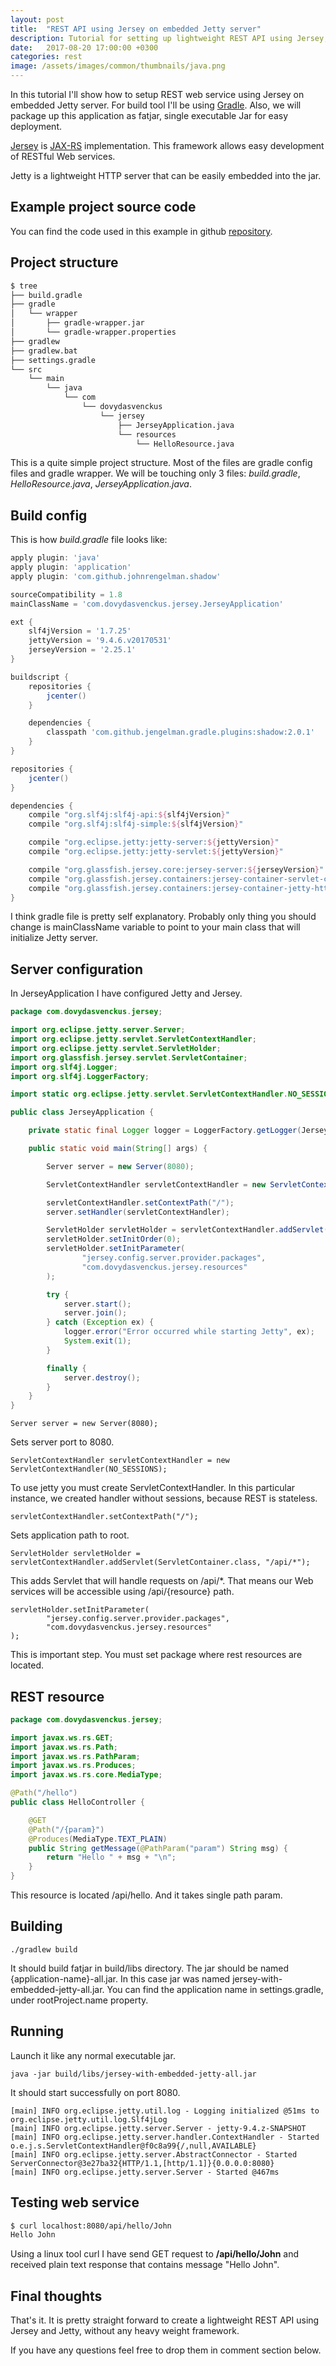 ```yaml
---
layout: post
title:  "REST API using Jersey on embedded Jetty server"
description: Tutorial for setting up lightweight REST API using Jersey, Jetty and Gradle.
date:   2017-08-20 17:00:00 +0300
categories: rest
image: /assets/images/common/thumbnails/java.png
---
```


In this tutorial I'll show how to setup REST web service using Jersey on
embedded Jetty server. For build tool I'll be using [Gradle](https://gradle.org/).
Also, we will package up this application as fatjar, single executable Jar for easy deployment.

[Jersey](https://jersey.github.io/) is [JAX-RS](https://github.com/jax-rs) implementation.
This framework allows easy development of RESTful Web services.

Jetty is a lightweight HTTP server that can be easily embedded into the jar.

## Example project source code
You can find the code used in this example in github
[repository](https://github.com/blog-dovydasvenckus/jersey-with-embedded-jetty).

## Project structure
```bash
$ tree
├── build.gradle
├── gradle
│   └── wrapper
│       ├── gradle-wrapper.jar
│       └── gradle-wrapper.properties
├── gradlew
├── gradlew.bat
├── settings.gradle
└── src
    └── main
        └── java
            └── com
                └── dovydasvenckus
                    └── jersey
                        ├── JerseyApplication.java
                        └── resources
                            └── HelloResource.java

```

This is a quite simple project structure. Most of the files are gradle config files
and gradle wrapper. We will be touching only 3 files: *build.gradle*, *HelloResource.java*,
*JerseyApplication.java*.

## Build config
This is how *build.gradle* file looks like:

```gradle
apply plugin: 'java'
apply plugin: 'application'
apply plugin: 'com.github.johnrengelman.shadow'

sourceCompatibility = 1.8
mainClassName = 'com.dovydasvenckus.jersey.JerseyApplication'

ext {
    slf4jVersion = '1.7.25'
    jettyVersion = '9.4.6.v20170531'
    jerseyVersion = '2.25.1'
}

buildscript {
    repositories {
        jcenter()
    }

    dependencies {
        classpath 'com.github.jengelman.gradle.plugins:shadow:2.0.1'
    }
}

repositories {
    jcenter()
}

dependencies {
    compile "org.slf4j:slf4j-api:${slf4jVersion}"
    compile "org.slf4j:slf4j-simple:${slf4jVersion}"

    compile "org.eclipse.jetty:jetty-server:${jettyVersion}"
    compile "org.eclipse.jetty:jetty-servlet:${jettyVersion}"

    compile "org.glassfish.jersey.core:jersey-server:${jerseyVersion}"
    compile "org.glassfish.jersey.containers:jersey-container-servlet-core:${jerseyVersion}"
    compile "org.glassfish.jersey.containers:jersey-container-jetty-http:${jerseyVersion}"
}
```

I think gradle file is pretty self explanatory. Probably only thing you should change
is mainClassName variable to point to your main class that will initialize Jetty server.

## Server configuration
In JerseyApplication I have configured Jetty and Jersey.

```java
package com.dovydasvenckus.jersey;

import org.eclipse.jetty.server.Server;
import org.eclipse.jetty.servlet.ServletContextHandler;
import org.eclipse.jetty.servlet.ServletHolder;
import org.glassfish.jersey.servlet.ServletContainer;
import org.slf4j.Logger;
import org.slf4j.LoggerFactory;

import static org.eclipse.jetty.servlet.ServletContextHandler.NO_SESSIONS;

public class JerseyApplication {

    private static final Logger logger = LoggerFactory.getLogger(JerseyApplication.class);

    public static void main(String[] args) {

        Server server = new Server(8080);

        ServletContextHandler servletContextHandler = new ServletContextHandler(NO_SESSIONS);

        servletContextHandler.setContextPath("/");
        server.setHandler(servletContextHandler);

        ServletHolder servletHolder = servletContextHandler.addServlet(ServletContainer.class, "/api/*");
        servletHolder.setInitOrder(0);
        servletHolder.setInitParameter(
                "jersey.config.server.provider.packages",
                "com.dovydasvenckus.jersey.resources"
        );

        try {
            server.start();
            server.join();
        } catch (Exception ex) {
            logger.error("Error occurred while starting Jetty", ex);
            System.exit(1);
        }

        finally {
            server.destroy();
        }
    }
}

```
    Server server = new Server(8080);

Sets server port to 8080.

    ServletContextHandler servletContextHandler = new ServletContextHandler(NO_SESSIONS);

To use jetty you must create ServletContextHandler. In this particular instance, we
created handler without sessions, because REST is stateless.

    servletContextHandler.setContextPath("/");

Sets application path to root.

    ServletHolder servletHolder = servletContextHandler.addServlet(ServletContainer.class, "/api/*");

This adds Servlet that will handle requests on /api/*. That means our Web services
will be accessible using /api/{resource} path.

    servletHolder.setInitParameter(
            "jersey.config.server.provider.packages",
            "com.dovydasvenckus.jersey.resources"
    );

This is important step. You must set package where rest resources are located.

## REST resource

```java
package com.dovydasvenckus.jersey;

import javax.ws.rs.GET;
import javax.ws.rs.Path;
import javax.ws.rs.PathParam;
import javax.ws.rs.Produces;
import javax.ws.rs.core.MediaType;

@Path("/hello")
public class HelloController {

    @GET
    @Path("/{param}")
    @Produces(MediaType.TEXT_PLAIN)
    public String getMessage(@PathParam("param") String msg) {
        return "Hello " + msg + "\n";
    }
}

```

This resource is located /api/hello. And it takes single path param.

## Building
    ./gradlew build

It should build fatjar in build/libs directory. The jar should be named {application-name}-all.jar.
In this case jar was named jersey-with-embedded-jetty-all.jar. You can find the application name
in settings.gradle, under rootProject.name property.

## Running
Launch it like any normal executable jar.

    java -jar build/libs/jersey-with-embedded-jetty-all.jar

It should start successfully on port 8080.
```
[main] INFO org.eclipse.jetty.util.log - Logging initialized @51ms to org.eclipse.jetty.util.log.Slf4jLog
[main] INFO org.eclipse.jetty.server.Server - jetty-9.4.z-SNAPSHOT
[main] INFO org.eclipse.jetty.server.handler.ContextHandler - Started o.e.j.s.ServletContextHandler@f0c8a99{/,null,AVAILABLE}
[main] INFO org.eclipse.jetty.server.AbstractConnector - Started ServerConnector@3e27ba32{HTTP/1.1,[http/1.1]}{0.0.0.0:8080}
[main] INFO org.eclipse.jetty.server.Server - Started @467ms
```

## Testing web service
```bash
$ curl localhost:8080/api/hello/John
Hello John
```

Using a linux tool curl I have send GET request to **/api/hello/John**
and received plain text response that contains message "Hello John".

## Final thoughts
That's it. It is pretty straight forward to create a lightweight REST API using
Jersey and Jetty, without any heavy weight framework.

If you have any questions feel free to drop them in comment section below.
